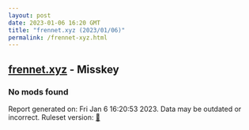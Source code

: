```yaml
---
layout: post
date: 2023-01-06 16:20 GMT
title: "frennet.xyz (2023/01/06)"
permalink: /frennet-xyz.html
---
```



## [frennet.xyz](https://frennet.xyz) - Misskey

### No mods found

Report generated on: Fri Jan  6 16:20:53 2023. Data may be outdated or incorrect.
Ruleset version: [🏀](/version-basketball)
